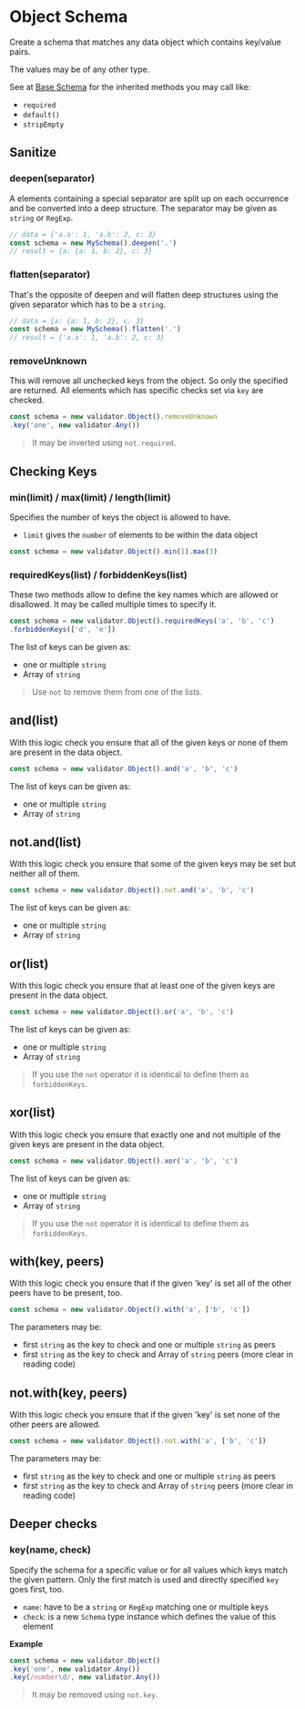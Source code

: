 # Object Schema

Create a schema that matches any data object which contains key/value pairs.

The values may be of any other type.

See at [Base Schema](base.md) for the inherited methods you may call like:
- `required`
- `default()`
- `stripEmpty`


## Sanitize

### deepen(separator)

A elements containing a special separator are split up on each occurrence and be
converted into a deep structure. The separator may be given as `string` or `RegExp`.

```js
// data = {'a.a': 1, 'a.b': 2, c: 3}
const schema = new MySchema().deepen('.')
// result = {a: {a: 1, b: 2}, c: 3}
```

### flatten(separator)

That's the opposite of deepen and will flatten deep structures using the given
separator which has to be a `string`.

```js
// data = {a: {a: 1, b: 2}, c: 3}
const schema = new MySchema().flatten('.')
// result = {'a.a': 1, 'a.b': 2, c: 3}
```

### removeUnknown

This will remove all unchecked keys from the object. So only the specified are returned.
All elements which has specific checks set via `key` are checked.

```js
const schema = new validator.Object().removeUnknown
.key('one', new validator.Any())
```

> It may be inverted using `not.required`.


## Checking Keys

### min(limit) / max(limit) / length(limit)

Specifies the number of keys the object is allowed to have.
- `limit` gives the `number` of elements to be within the data object

```js
const schema = new validator.Object().min(1).max(3)
```

### requiredKeys(list) / forbiddenKeys(list)

These two methods allow to define the key names which are allowed or disallowed.
It may be called multiple times to specify it.

```js
const schema = new validator.Object().requiredKeys('a', 'b', 'c')
.forbiddenKeys(['d', 'e'])
```

The list of keys can be given as:
- one or multiple `string`
- Array of `string`

> Use `not` to remove them from one of the lists.

## and(list)

With this logic check you ensure that all of the given keys or none of them are
present in the data object.

```js
const schema = new validator.Object().and('a', 'b', 'c')
```

The list of keys can be given as:
- one or multiple `string`
- Array of `string`

## not.and(list)

With this logic check you ensure that some of the given keys may be set but neither
all of them.

```js
const schema = new validator.Object().not.and('a', 'b', 'c')
```

The list of keys can be given as:
- one or multiple `string`
- Array of `string`

## or(list)

With this logic check you ensure that at least one of the given keys are
present in the data object.

```js
const schema = new validator.Object().or('a', 'b', 'c')
```

The list of keys can be given as:
- one or multiple `string`
- Array of `string`

> If you use the `not` operator it is identical to define them as `forbiddenKeys`.

## xor(list)

With this logic check you ensure that exactly one and not multiple of the given keys are
present in the data object.

```js
const schema = new validator.Object().xor('a', 'b', 'c')
```

The list of keys can be given as:
- one or multiple `string`
- Array of `string`

> If you use the `not` operator it is identical to define them as `forbiddenKeys`.

## with(key, peers)

With this logic check you ensure that if the given 'key' is set all of the other
peers have to be present, too.

```js
const schema = new validator.Object().with('a', ['b', 'c'])
```

The parameters may be:
- first `string` as the key to check and one or multiple `string` as peers
- first `string` as the key to check and Array of `string` peers (more clear in
  reading code)

## not.with(key, peers)

With this logic check you ensure that if the given 'key' is set none of the other
peers are allowed.

```js
const schema = new validator.Object().not.with('a', ['b', 'c'])
```

The parameters may be:
- first `string` as the key to check and one or multiple `string` as peers
- first `string` as the key to check and Array of `string` peers (more clear in
  reading code)


## Deeper checks

### key(name, check)

Specify the schema for a specific value or for all values which keys match the given pattern. Only the first
match is used and directly specified `key` goes first, too.
- `name`: have to be a `string` or `RegExp` matching one or multiple keys
- `check`: is a new `Schema` type instance which defines the value of this element

__Example__

```js
const schema = new validator.Object()
.key('one', new validator.Any())
.key(/number\d/, new validator.Any())
```

> It may be removed using `not.key`.
